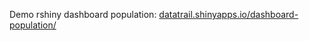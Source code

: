 Demo rshiny dashboard population: [datatrail.shinyapps.io/dashboard-population/](https://datatrail.shinyapps.io/dashboard-population/)

